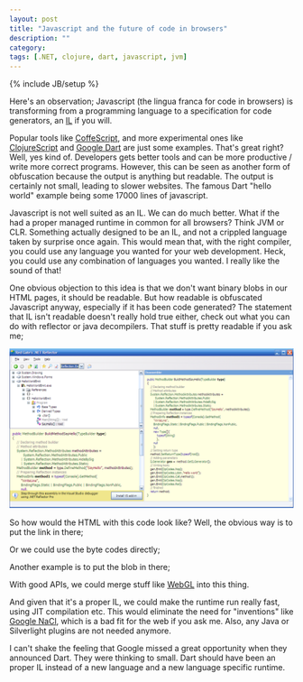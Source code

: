 ```yaml
---
layout: post
title: "Javascript and the future of code in browsers"
description: ""
category:
tags: [.NET, clojure, dart, javascript, jvm]
---
```

{% include JB/setup %}

Here's an observation; Javascript (the lingua franca for code in browsers) is transforming from a programming language to a specification for code generators, an <a href="http://en.wikipedia.org/wiki/Intermediate_language">IL</a> if you will.

Popular tools like <a href="http://jashkenas.github.com/coffee-script/">CoffeScript</a>, and more experimental ones like <a href="https://github.com/clojure/clojurescript/wiki">ClojureScript</a> and <a href="http://www.dartlang.org/">Google Dart</a> are just some examples. That's great right? Well, yes kind of. Developers gets better tools and can be more productive / write more correct programs. However, this can be seen as another form of obfuscation because the output is anything but readable. The output is certainly not small, leading to slower websites. The famous Dart "hello world" example being some 17000 lines of javascript.

Javascript is not well suited as an IL. We can do much better. What if the had a proper managed runtime in common for all browsers? Think JVM or CLR. Something actually designed to be an IL, and not a crippled language taken by surprise once again. This would mean that, with the right compiler, you could use any language you wanted for your web development. Heck, you could use any combination of languages you wanted. I really like the sound of that!

One obvious objection to this idea is that we don't want binary blobs in our HTML pages, it should be readable. But how readable is obfuscated Javascript anyway, especially if it has been code generated? The statement that IL isn't readable doesn't really hold true either, check out what you can do with reflector or java decompilers. That stuff is pretty readable if you ask me;
<p align="center"><img src="/assets/images/js/Reflection.Emit-Language.png"></p>

So how would the HTML with this code look like? Well, the obvious way is to put the link in there;
<script src="https://gist.github.com/1698056.js?file=link.html"> </script>
Or we could use the byte codes directly;
<script src="https://gist.github.com/1698056.js?file=bytecode-src.html"> </script>
Another example is to put the blob in there;
<script src="https://gist.github.com/1698056.js?file=bytecode.html"> </script>
With good APIs, we could merge stuff like <a href="http://en.wikipedia.org/wiki/WebGL">WebGL</a> into this thing.

And given that it's a proper IL, we could make the runtime run really fast, using JIT compilation etc. This would eliminate the need for "inventions" like <a href="http://code.google.com/chrome/nativeclient/">Google NaCl</a>, which is a bad fit for the web if you ask me. Also, any Java or Silverlight plugins are not needed anymore.

I can't shake the feeling that Google missed a great opportunity when they announced Dart. They were thinking to small. Dart should have been an proper IL instead of a new language and a new language specific runtime.